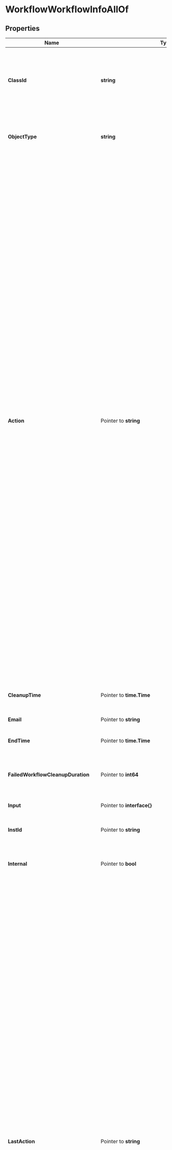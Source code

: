 # WorkflowWorkflowInfoAllOf

## Properties

Name | Type | Description | Notes
------------ | ------------- | ------------- | -------------
**ClassId** | **string** | The fully-qualified name of the instantiated, concrete type. This property is used as a discriminator to identify the type of the payload when marshaling and unmarshaling data. | [default to "workflow.WorkflowInfo"]
**ObjectType** | **string** | The fully-qualified name of the instantiated, concrete type. The value should be the same as the &#39;ClassId&#39; property. | [default to "workflow.WorkflowInfo"]
**Action** | Pointer to **string** | The action of the workflow such as start, cancel, retry, pause. * &#x60;None&#x60; - No action is set, this is the default value for action field. * &#x60;Create&#x60; - Create a new instance of the workflow but it does not start the execution of the workflow. Use the Start action to start execution of the workflow. * &#x60;Start&#x60; - Start a new execution of the workflow. * &#x60;Pause&#x60; - Pause the workflow, this can only be issued on workflows that are in running state. * &#x60;Resume&#x60; - Resume the workflow which was previously paused through pause action on the workflow. * &#x60;Retry&#x60; - Retry the workflow that has previously reached a final state and has the retryable property set to true. A running or waiting workflow cannot be retried. If the property retryFromTaskName is also passed along with this action, the workflow will be started from that specific task, otherwise the workflow will be restarted from the first task.  The task name in retryFromTaskName must be one of the tasks that completed or failed in the previous run. It is not possible to retry a workflow from a task which wasn&#39;t run in the previous iteration. * &#x60;RetryFailed&#x60; - Retry the workflow that has failed. A running or waiting workflow or a workflow that completed successfully cannot be retried. Only the tasks that failed in the previous run will be retried and the rest of workflow will be run. This action does not restart the workflow and also does not support retrying from a specific task. * &#x60;Cancel&#x60; - Cancel the workflow that is in running or waiting state. | [optional] [default to "None"]
**CleanupTime** | Pointer to **time.Time** | The time when the workflow info will be removed from database. | [optional] [readonly] 
**Email** | Pointer to **string** | The email address of the user who started this workflow. | [optional] [readonly] 
**EndTime** | Pointer to **time.Time** | The time when the workflow reached a final state. | [optional] [readonly] 
**FailedWorkflowCleanupDuration** | Pointer to **int64** | The duration in hours after which the workflow info for failed, terminated or timed out workflow will be removed from database. | [optional] [default to 2160]
**Input** | Pointer to **interface{}** | All the given inputs for the workflow. | [optional] 
**InstId** | Pointer to **string** | A workflow instance Id which is the unique identified for the workflow execution. | [optional] [readonly] 
**Internal** | Pointer to **bool** | Denotes if this workflow is internal and should be hidden from user view of running workflows. | [optional] 
**LastAction** | Pointer to **string** | The last action that was issued on the workflow is saved in this field. * &#x60;None&#x60; - No action is set, this is the default value for action field. * &#x60;Create&#x60; - Create a new instance of the workflow but it does not start the execution of the workflow. Use the Start action to start execution of the workflow. * &#x60;Start&#x60; - Start a new execution of the workflow. * &#x60;Pause&#x60; - Pause the workflow, this can only be issued on workflows that are in running state. * &#x60;Resume&#x60; - Resume the workflow which was previously paused through pause action on the workflow. * &#x60;Retry&#x60; - Retry the workflow that has previously reached a final state and has the retryable property set to true. A running or waiting workflow cannot be retried. If the property retryFromTaskName is also passed along with this action, the workflow will be started from that specific task, otherwise the workflow will be restarted from the first task.  The task name in retryFromTaskName must be one of the tasks that completed or failed in the previous run. It is not possible to retry a workflow from a task which wasn&#39;t run in the previous iteration. * &#x60;RetryFailed&#x60; - Retry the workflow that has failed. A running or waiting workflow or a workflow that completed successfully cannot be retried. Only the tasks that failed in the previous run will be retried and the rest of workflow will be run. This action does not restart the workflow and also does not support retrying from a specific task. * &#x60;Cancel&#x60; - Cancel the workflow that is in running or waiting state. | [optional] [readonly] [default to "None"]
**Message** | Pointer to [**[]WorkflowMessage**](WorkflowMessage.md) |  | [optional] 
**MetaVersion** | Pointer to **int64** | Version of the workflow metadata for which this workflow execution was started. | [optional] 
**Name** | Pointer to **string** | A name of the workflow execution instance. | [optional] 
**Output** | Pointer to **interface{}** | All the generated outputs for the workflow. | [optional] [readonly] 
**PauseReason** | Pointer to **string** | Denotes the reason workflow is in paused status. * &#x60;None&#x60; - Pause reason is none, which indicates there is no reason for the pause state. * &#x60;TaskWithWarning&#x60; - Pause reason indicates the workflow is in this state due to a task that has a status as completed with warnings. * &#x60;SystemMaintenance&#x60; - Pause reason indicates the workflow is in this state based on actions of system admin for maintenance. | [optional] [default to "None"]
**Progress** | Pointer to **float32** | This field indicates percentage of workflow task execution. | [optional] [readonly] 
**Properties** | Pointer to [**NullableWorkflowWorkflowInfoProperties**](workflow.WorkflowInfoProperties.md) |  | [optional] 
**RetryFromTaskName** | Pointer to **string** | This field is applicable when Retry action is issued for a workflow which is in &#39;final&#39; state. When this field is not specified, the workflow will be retried from the start i.e., the first task. When this field is specified then the workflow will be retried from the specified task. This field should specify the task name which is the unique name of the task within the workflow. The task name must be one of the tasks that completed or failed in the previous run. It is not possible to retry a workflow from a task which wasn&#39;t run in the previous iteration. | [optional] 
**Src** | Pointer to **string** | The source microservice name which is the owner for this workflow. | [optional] [readonly] 
**StartTime** | Pointer to **time.Time** | The time when the workflow was started for execution. | [optional] [readonly] 
**Status** | Pointer to **string** | A status of the workflow (RUNNING, WAITING, COMPLETED, TIME_OUT, FAILED). | [optional] [readonly] 
**SuccessWorkflowCleanupDuration** | Pointer to **int64** | The duration in hours after which the workflow info for successful workflow will be removed from database. | [optional] [default to 2160]
**TraceId** | Pointer to **string** | The trace id to keep track of workflow execution. | [optional] [readonly] 
**Type** | Pointer to **string** | A type of the workflow (serverconfig, ansible_monitoring). | [optional] [readonly] 
**UserActionRequired** | Pointer to **bool** | Property will be set when an user action is required on the workflow. This can be because the workflow is waiting for a wait task to be updated, workflow is paused or workflow launched by a configuration object has failed and needs to be retried in order to complete successfully. | [optional] [readonly] [default to false]
**UserId** | Pointer to **string** | The user identifier which indicates the user that started this workflow. | [optional] [readonly] 
**WaitReason** | Pointer to **string** | Denotes the reason workflow is in waiting status. * &#x60;None&#x60; - Wait reason is none, which indicates there is no reason for the waiting state. * &#x60;GatherTasks&#x60; - Wait reason is gathering tasks, which indicates the workflow is in this state in order to gather tasks. * &#x60;Duplicate&#x60; - Wait reason is duplicate, which indicates the workflow is a duplicate of current running workflow. * &#x60;RateLimit&#x60; - Wait reason is rate limit, which indicates the workflow is rate limited by account/instance level throttling threshold. * &#x60;WaitTask&#x60; - Wait reason when there are one or more wait tasks in the workflow which are yet to receive a task status update. * &#x60;PendingRetryFailed&#x60; - Wait reason when the workflow is pending a RetryFailed action. | [optional] [default to "None"]
**WorkflowCtx** | Pointer to [**NullableWorkflowWorkflowCtx**](workflow.WorkflowCtx.md) |  | [optional] 
**WorkflowMetaType** | Pointer to **string** | The type of workflow meta. Derived from the workflow meta that is used to launch this workflow instance. * &#x60;SystemDefined&#x60; - System defined workflow definition. * &#x60;UserDefined&#x60; - User defined workflow definition. * &#x60;Dynamic&#x60; - Dynamically defined workflow definition. | [optional] [default to "SystemDefined"]
**WorkflowTaskCount** | Pointer to **int64** | Total number of workflow tasks in this workflow. | [optional] [readonly] 
**WorkflowWorkerTaskCount** | Pointer to **int64** | Total number of worker tasks in this workflow. This count doesn&#39;t include the control tasks in the workflow. | [optional] [readonly] 
**Account** | Pointer to [**IamAccountRelationship**](iam.Account.Relationship.md) |  | [optional] 
**AssociatedObject** | Pointer to [**MoBaseMoRelationship**](mo.BaseMo.Relationship.md) |  | [optional] 
**Organization** | Pointer to [**OrganizationOrganizationRelationship**](organization.Organization.Relationship.md) |  | [optional] 
**ParentTaskInfo** | Pointer to [**WorkflowTaskInfoRelationship**](workflow.TaskInfo.Relationship.md) |  | [optional] 
**PendingDynamicWorkflowInfo** | Pointer to [**WorkflowPendingDynamicWorkflowInfoRelationship**](workflow.PendingDynamicWorkflowInfo.Relationship.md) |  | [optional] 
**Permission** | Pointer to [**IamPermissionRelationship**](iam.Permission.Relationship.md) |  | [optional] 
**TaskInfos** | Pointer to [**[]WorkflowTaskInfoRelationship**](WorkflowTaskInfoRelationship.md) | An array of relationships to workflowTaskInfo resources. | [optional] [readonly] 
**WorkflowDefinition** | Pointer to [**WorkflowWorkflowDefinitionRelationship**](workflow.WorkflowDefinition.Relationship.md) |  | [optional] 

## Methods

### NewWorkflowWorkflowInfoAllOf

`func NewWorkflowWorkflowInfoAllOf(classId string, objectType string, ) *WorkflowWorkflowInfoAllOf`

NewWorkflowWorkflowInfoAllOf instantiates a new WorkflowWorkflowInfoAllOf object
This constructor will assign default values to properties that have it defined,
and makes sure properties required by API are set, but the set of arguments
will change when the set of required properties is changed

### NewWorkflowWorkflowInfoAllOfWithDefaults

`func NewWorkflowWorkflowInfoAllOfWithDefaults() *WorkflowWorkflowInfoAllOf`

NewWorkflowWorkflowInfoAllOfWithDefaults instantiates a new WorkflowWorkflowInfoAllOf object
This constructor will only assign default values to properties that have it defined,
but it doesn't guarantee that properties required by API are set

### GetClassId

`func (o *WorkflowWorkflowInfoAllOf) GetClassId() string`

GetClassId returns the ClassId field if non-nil, zero value otherwise.

### GetClassIdOk

`func (o *WorkflowWorkflowInfoAllOf) GetClassIdOk() (*string, bool)`

GetClassIdOk returns a tuple with the ClassId field if it's non-nil, zero value otherwise
and a boolean to check if the value has been set.

### SetClassId

`func (o *WorkflowWorkflowInfoAllOf) SetClassId(v string)`

SetClassId sets ClassId field to given value.


### GetObjectType

`func (o *WorkflowWorkflowInfoAllOf) GetObjectType() string`

GetObjectType returns the ObjectType field if non-nil, zero value otherwise.

### GetObjectTypeOk

`func (o *WorkflowWorkflowInfoAllOf) GetObjectTypeOk() (*string, bool)`

GetObjectTypeOk returns a tuple with the ObjectType field if it's non-nil, zero value otherwise
and a boolean to check if the value has been set.

### SetObjectType

`func (o *WorkflowWorkflowInfoAllOf) SetObjectType(v string)`

SetObjectType sets ObjectType field to given value.


### GetAction

`func (o *WorkflowWorkflowInfoAllOf) GetAction() string`

GetAction returns the Action field if non-nil, zero value otherwise.

### GetActionOk

`func (o *WorkflowWorkflowInfoAllOf) GetActionOk() (*string, bool)`

GetActionOk returns a tuple with the Action field if it's non-nil, zero value otherwise
and a boolean to check if the value has been set.

### SetAction

`func (o *WorkflowWorkflowInfoAllOf) SetAction(v string)`

SetAction sets Action field to given value.

### HasAction

`func (o *WorkflowWorkflowInfoAllOf) HasAction() bool`

HasAction returns a boolean if a field has been set.

### GetCleanupTime

`func (o *WorkflowWorkflowInfoAllOf) GetCleanupTime() time.Time`

GetCleanupTime returns the CleanupTime field if non-nil, zero value otherwise.

### GetCleanupTimeOk

`func (o *WorkflowWorkflowInfoAllOf) GetCleanupTimeOk() (*time.Time, bool)`

GetCleanupTimeOk returns a tuple with the CleanupTime field if it's non-nil, zero value otherwise
and a boolean to check if the value has been set.

### SetCleanupTime

`func (o *WorkflowWorkflowInfoAllOf) SetCleanupTime(v time.Time)`

SetCleanupTime sets CleanupTime field to given value.

### HasCleanupTime

`func (o *WorkflowWorkflowInfoAllOf) HasCleanupTime() bool`

HasCleanupTime returns a boolean if a field has been set.

### GetEmail

`func (o *WorkflowWorkflowInfoAllOf) GetEmail() string`

GetEmail returns the Email field if non-nil, zero value otherwise.

### GetEmailOk

`func (o *WorkflowWorkflowInfoAllOf) GetEmailOk() (*string, bool)`

GetEmailOk returns a tuple with the Email field if it's non-nil, zero value otherwise
and a boolean to check if the value has been set.

### SetEmail

`func (o *WorkflowWorkflowInfoAllOf) SetEmail(v string)`

SetEmail sets Email field to given value.

### HasEmail

`func (o *WorkflowWorkflowInfoAllOf) HasEmail() bool`

HasEmail returns a boolean if a field has been set.

### GetEndTime

`func (o *WorkflowWorkflowInfoAllOf) GetEndTime() time.Time`

GetEndTime returns the EndTime field if non-nil, zero value otherwise.

### GetEndTimeOk

`func (o *WorkflowWorkflowInfoAllOf) GetEndTimeOk() (*time.Time, bool)`

GetEndTimeOk returns a tuple with the EndTime field if it's non-nil, zero value otherwise
and a boolean to check if the value has been set.

### SetEndTime

`func (o *WorkflowWorkflowInfoAllOf) SetEndTime(v time.Time)`

SetEndTime sets EndTime field to given value.

### HasEndTime

`func (o *WorkflowWorkflowInfoAllOf) HasEndTime() bool`

HasEndTime returns a boolean if a field has been set.

### GetFailedWorkflowCleanupDuration

`func (o *WorkflowWorkflowInfoAllOf) GetFailedWorkflowCleanupDuration() int64`

GetFailedWorkflowCleanupDuration returns the FailedWorkflowCleanupDuration field if non-nil, zero value otherwise.

### GetFailedWorkflowCleanupDurationOk

`func (o *WorkflowWorkflowInfoAllOf) GetFailedWorkflowCleanupDurationOk() (*int64, bool)`

GetFailedWorkflowCleanupDurationOk returns a tuple with the FailedWorkflowCleanupDuration field if it's non-nil, zero value otherwise
and a boolean to check if the value has been set.

### SetFailedWorkflowCleanupDuration

`func (o *WorkflowWorkflowInfoAllOf) SetFailedWorkflowCleanupDuration(v int64)`

SetFailedWorkflowCleanupDuration sets FailedWorkflowCleanupDuration field to given value.

### HasFailedWorkflowCleanupDuration

`func (o *WorkflowWorkflowInfoAllOf) HasFailedWorkflowCleanupDuration() bool`

HasFailedWorkflowCleanupDuration returns a boolean if a field has been set.

### GetInput

`func (o *WorkflowWorkflowInfoAllOf) GetInput() interface{}`

GetInput returns the Input field if non-nil, zero value otherwise.

### GetInputOk

`func (o *WorkflowWorkflowInfoAllOf) GetInputOk() (*interface{}, bool)`

GetInputOk returns a tuple with the Input field if it's non-nil, zero value otherwise
and a boolean to check if the value has been set.

### SetInput

`func (o *WorkflowWorkflowInfoAllOf) SetInput(v interface{})`

SetInput sets Input field to given value.

### HasInput

`func (o *WorkflowWorkflowInfoAllOf) HasInput() bool`

HasInput returns a boolean if a field has been set.

### SetInputNil

`func (o *WorkflowWorkflowInfoAllOf) SetInputNil(b bool)`

 SetInputNil sets the value for Input to be an explicit nil

### UnsetInput
`func (o *WorkflowWorkflowInfoAllOf) UnsetInput()`

UnsetInput ensures that no value is present for Input, not even an explicit nil
### GetInstId

`func (o *WorkflowWorkflowInfoAllOf) GetInstId() string`

GetInstId returns the InstId field if non-nil, zero value otherwise.

### GetInstIdOk

`func (o *WorkflowWorkflowInfoAllOf) GetInstIdOk() (*string, bool)`

GetInstIdOk returns a tuple with the InstId field if it's non-nil, zero value otherwise
and a boolean to check if the value has been set.

### SetInstId

`func (o *WorkflowWorkflowInfoAllOf) SetInstId(v string)`

SetInstId sets InstId field to given value.

### HasInstId

`func (o *WorkflowWorkflowInfoAllOf) HasInstId() bool`

HasInstId returns a boolean if a field has been set.

### GetInternal

`func (o *WorkflowWorkflowInfoAllOf) GetInternal() bool`

GetInternal returns the Internal field if non-nil, zero value otherwise.

### GetInternalOk

`func (o *WorkflowWorkflowInfoAllOf) GetInternalOk() (*bool, bool)`

GetInternalOk returns a tuple with the Internal field if it's non-nil, zero value otherwise
and a boolean to check if the value has been set.

### SetInternal

`func (o *WorkflowWorkflowInfoAllOf) SetInternal(v bool)`

SetInternal sets Internal field to given value.

### HasInternal

`func (o *WorkflowWorkflowInfoAllOf) HasInternal() bool`

HasInternal returns a boolean if a field has been set.

### GetLastAction

`func (o *WorkflowWorkflowInfoAllOf) GetLastAction() string`

GetLastAction returns the LastAction field if non-nil, zero value otherwise.

### GetLastActionOk

`func (o *WorkflowWorkflowInfoAllOf) GetLastActionOk() (*string, bool)`

GetLastActionOk returns a tuple with the LastAction field if it's non-nil, zero value otherwise
and a boolean to check if the value has been set.

### SetLastAction

`func (o *WorkflowWorkflowInfoAllOf) SetLastAction(v string)`

SetLastAction sets LastAction field to given value.

### HasLastAction

`func (o *WorkflowWorkflowInfoAllOf) HasLastAction() bool`

HasLastAction returns a boolean if a field has been set.

### GetMessage

`func (o *WorkflowWorkflowInfoAllOf) GetMessage() []WorkflowMessage`

GetMessage returns the Message field if non-nil, zero value otherwise.

### GetMessageOk

`func (o *WorkflowWorkflowInfoAllOf) GetMessageOk() (*[]WorkflowMessage, bool)`

GetMessageOk returns a tuple with the Message field if it's non-nil, zero value otherwise
and a boolean to check if the value has been set.

### SetMessage

`func (o *WorkflowWorkflowInfoAllOf) SetMessage(v []WorkflowMessage)`

SetMessage sets Message field to given value.

### HasMessage

`func (o *WorkflowWorkflowInfoAllOf) HasMessage() bool`

HasMessage returns a boolean if a field has been set.

### SetMessageNil

`func (o *WorkflowWorkflowInfoAllOf) SetMessageNil(b bool)`

 SetMessageNil sets the value for Message to be an explicit nil

### UnsetMessage
`func (o *WorkflowWorkflowInfoAllOf) UnsetMessage()`

UnsetMessage ensures that no value is present for Message, not even an explicit nil
### GetMetaVersion

`func (o *WorkflowWorkflowInfoAllOf) GetMetaVersion() int64`

GetMetaVersion returns the MetaVersion field if non-nil, zero value otherwise.

### GetMetaVersionOk

`func (o *WorkflowWorkflowInfoAllOf) GetMetaVersionOk() (*int64, bool)`

GetMetaVersionOk returns a tuple with the MetaVersion field if it's non-nil, zero value otherwise
and a boolean to check if the value has been set.

### SetMetaVersion

`func (o *WorkflowWorkflowInfoAllOf) SetMetaVersion(v int64)`

SetMetaVersion sets MetaVersion field to given value.

### HasMetaVersion

`func (o *WorkflowWorkflowInfoAllOf) HasMetaVersion() bool`

HasMetaVersion returns a boolean if a field has been set.

### GetName

`func (o *WorkflowWorkflowInfoAllOf) GetName() string`

GetName returns the Name field if non-nil, zero value otherwise.

### GetNameOk

`func (o *WorkflowWorkflowInfoAllOf) GetNameOk() (*string, bool)`

GetNameOk returns a tuple with the Name field if it's non-nil, zero value otherwise
and a boolean to check if the value has been set.

### SetName

`func (o *WorkflowWorkflowInfoAllOf) SetName(v string)`

SetName sets Name field to given value.

### HasName

`func (o *WorkflowWorkflowInfoAllOf) HasName() bool`

HasName returns a boolean if a field has been set.

### GetOutput

`func (o *WorkflowWorkflowInfoAllOf) GetOutput() interface{}`

GetOutput returns the Output field if non-nil, zero value otherwise.

### GetOutputOk

`func (o *WorkflowWorkflowInfoAllOf) GetOutputOk() (*interface{}, bool)`

GetOutputOk returns a tuple with the Output field if it's non-nil, zero value otherwise
and a boolean to check if the value has been set.

### SetOutput

`func (o *WorkflowWorkflowInfoAllOf) SetOutput(v interface{})`

SetOutput sets Output field to given value.

### HasOutput

`func (o *WorkflowWorkflowInfoAllOf) HasOutput() bool`

HasOutput returns a boolean if a field has been set.

### SetOutputNil

`func (o *WorkflowWorkflowInfoAllOf) SetOutputNil(b bool)`

 SetOutputNil sets the value for Output to be an explicit nil

### UnsetOutput
`func (o *WorkflowWorkflowInfoAllOf) UnsetOutput()`

UnsetOutput ensures that no value is present for Output, not even an explicit nil
### GetPauseReason

`func (o *WorkflowWorkflowInfoAllOf) GetPauseReason() string`

GetPauseReason returns the PauseReason field if non-nil, zero value otherwise.

### GetPauseReasonOk

`func (o *WorkflowWorkflowInfoAllOf) GetPauseReasonOk() (*string, bool)`

GetPauseReasonOk returns a tuple with the PauseReason field if it's non-nil, zero value otherwise
and a boolean to check if the value has been set.

### SetPauseReason

`func (o *WorkflowWorkflowInfoAllOf) SetPauseReason(v string)`

SetPauseReason sets PauseReason field to given value.

### HasPauseReason

`func (o *WorkflowWorkflowInfoAllOf) HasPauseReason() bool`

HasPauseReason returns a boolean if a field has been set.

### GetProgress

`func (o *WorkflowWorkflowInfoAllOf) GetProgress() float32`

GetProgress returns the Progress field if non-nil, zero value otherwise.

### GetProgressOk

`func (o *WorkflowWorkflowInfoAllOf) GetProgressOk() (*float32, bool)`

GetProgressOk returns a tuple with the Progress field if it's non-nil, zero value otherwise
and a boolean to check if the value has been set.

### SetProgress

`func (o *WorkflowWorkflowInfoAllOf) SetProgress(v float32)`

SetProgress sets Progress field to given value.

### HasProgress

`func (o *WorkflowWorkflowInfoAllOf) HasProgress() bool`

HasProgress returns a boolean if a field has been set.

### GetProperties

`func (o *WorkflowWorkflowInfoAllOf) GetProperties() WorkflowWorkflowInfoProperties`

GetProperties returns the Properties field if non-nil, zero value otherwise.

### GetPropertiesOk

`func (o *WorkflowWorkflowInfoAllOf) GetPropertiesOk() (*WorkflowWorkflowInfoProperties, bool)`

GetPropertiesOk returns a tuple with the Properties field if it's non-nil, zero value otherwise
and a boolean to check if the value has been set.

### SetProperties

`func (o *WorkflowWorkflowInfoAllOf) SetProperties(v WorkflowWorkflowInfoProperties)`

SetProperties sets Properties field to given value.

### HasProperties

`func (o *WorkflowWorkflowInfoAllOf) HasProperties() bool`

HasProperties returns a boolean if a field has been set.

### SetPropertiesNil

`func (o *WorkflowWorkflowInfoAllOf) SetPropertiesNil(b bool)`

 SetPropertiesNil sets the value for Properties to be an explicit nil

### UnsetProperties
`func (o *WorkflowWorkflowInfoAllOf) UnsetProperties()`

UnsetProperties ensures that no value is present for Properties, not even an explicit nil
### GetRetryFromTaskName

`func (o *WorkflowWorkflowInfoAllOf) GetRetryFromTaskName() string`

GetRetryFromTaskName returns the RetryFromTaskName field if non-nil, zero value otherwise.

### GetRetryFromTaskNameOk

`func (o *WorkflowWorkflowInfoAllOf) GetRetryFromTaskNameOk() (*string, bool)`

GetRetryFromTaskNameOk returns a tuple with the RetryFromTaskName field if it's non-nil, zero value otherwise
and a boolean to check if the value has been set.

### SetRetryFromTaskName

`func (o *WorkflowWorkflowInfoAllOf) SetRetryFromTaskName(v string)`

SetRetryFromTaskName sets RetryFromTaskName field to given value.

### HasRetryFromTaskName

`func (o *WorkflowWorkflowInfoAllOf) HasRetryFromTaskName() bool`

HasRetryFromTaskName returns a boolean if a field has been set.

### GetSrc

`func (o *WorkflowWorkflowInfoAllOf) GetSrc() string`

GetSrc returns the Src field if non-nil, zero value otherwise.

### GetSrcOk

`func (o *WorkflowWorkflowInfoAllOf) GetSrcOk() (*string, bool)`

GetSrcOk returns a tuple with the Src field if it's non-nil, zero value otherwise
and a boolean to check if the value has been set.

### SetSrc

`func (o *WorkflowWorkflowInfoAllOf) SetSrc(v string)`

SetSrc sets Src field to given value.

### HasSrc

`func (o *WorkflowWorkflowInfoAllOf) HasSrc() bool`

HasSrc returns a boolean if a field has been set.

### GetStartTime

`func (o *WorkflowWorkflowInfoAllOf) GetStartTime() time.Time`

GetStartTime returns the StartTime field if non-nil, zero value otherwise.

### GetStartTimeOk

`func (o *WorkflowWorkflowInfoAllOf) GetStartTimeOk() (*time.Time, bool)`

GetStartTimeOk returns a tuple with the StartTime field if it's non-nil, zero value otherwise
and a boolean to check if the value has been set.

### SetStartTime

`func (o *WorkflowWorkflowInfoAllOf) SetStartTime(v time.Time)`

SetStartTime sets StartTime field to given value.

### HasStartTime

`func (o *WorkflowWorkflowInfoAllOf) HasStartTime() bool`

HasStartTime returns a boolean if a field has been set.

### GetStatus

`func (o *WorkflowWorkflowInfoAllOf) GetStatus() string`

GetStatus returns the Status field if non-nil, zero value otherwise.

### GetStatusOk

`func (o *WorkflowWorkflowInfoAllOf) GetStatusOk() (*string, bool)`

GetStatusOk returns a tuple with the Status field if it's non-nil, zero value otherwise
and a boolean to check if the value has been set.

### SetStatus

`func (o *WorkflowWorkflowInfoAllOf) SetStatus(v string)`

SetStatus sets Status field to given value.

### HasStatus

`func (o *WorkflowWorkflowInfoAllOf) HasStatus() bool`

HasStatus returns a boolean if a field has been set.

### GetSuccessWorkflowCleanupDuration

`func (o *WorkflowWorkflowInfoAllOf) GetSuccessWorkflowCleanupDuration() int64`

GetSuccessWorkflowCleanupDuration returns the SuccessWorkflowCleanupDuration field if non-nil, zero value otherwise.

### GetSuccessWorkflowCleanupDurationOk

`func (o *WorkflowWorkflowInfoAllOf) GetSuccessWorkflowCleanupDurationOk() (*int64, bool)`

GetSuccessWorkflowCleanupDurationOk returns a tuple with the SuccessWorkflowCleanupDuration field if it's non-nil, zero value otherwise
and a boolean to check if the value has been set.

### SetSuccessWorkflowCleanupDuration

`func (o *WorkflowWorkflowInfoAllOf) SetSuccessWorkflowCleanupDuration(v int64)`

SetSuccessWorkflowCleanupDuration sets SuccessWorkflowCleanupDuration field to given value.

### HasSuccessWorkflowCleanupDuration

`func (o *WorkflowWorkflowInfoAllOf) HasSuccessWorkflowCleanupDuration() bool`

HasSuccessWorkflowCleanupDuration returns a boolean if a field has been set.

### GetTraceId

`func (o *WorkflowWorkflowInfoAllOf) GetTraceId() string`

GetTraceId returns the TraceId field if non-nil, zero value otherwise.

### GetTraceIdOk

`func (o *WorkflowWorkflowInfoAllOf) GetTraceIdOk() (*string, bool)`

GetTraceIdOk returns a tuple with the TraceId field if it's non-nil, zero value otherwise
and a boolean to check if the value has been set.

### SetTraceId

`func (o *WorkflowWorkflowInfoAllOf) SetTraceId(v string)`

SetTraceId sets TraceId field to given value.

### HasTraceId

`func (o *WorkflowWorkflowInfoAllOf) HasTraceId() bool`

HasTraceId returns a boolean if a field has been set.

### GetType

`func (o *WorkflowWorkflowInfoAllOf) GetType() string`

GetType returns the Type field if non-nil, zero value otherwise.

### GetTypeOk

`func (o *WorkflowWorkflowInfoAllOf) GetTypeOk() (*string, bool)`

GetTypeOk returns a tuple with the Type field if it's non-nil, zero value otherwise
and a boolean to check if the value has been set.

### SetType

`func (o *WorkflowWorkflowInfoAllOf) SetType(v string)`

SetType sets Type field to given value.

### HasType

`func (o *WorkflowWorkflowInfoAllOf) HasType() bool`

HasType returns a boolean if a field has been set.

### GetUserActionRequired

`func (o *WorkflowWorkflowInfoAllOf) GetUserActionRequired() bool`

GetUserActionRequired returns the UserActionRequired field if non-nil, zero value otherwise.

### GetUserActionRequiredOk

`func (o *WorkflowWorkflowInfoAllOf) GetUserActionRequiredOk() (*bool, bool)`

GetUserActionRequiredOk returns a tuple with the UserActionRequired field if it's non-nil, zero value otherwise
and a boolean to check if the value has been set.

### SetUserActionRequired

`func (o *WorkflowWorkflowInfoAllOf) SetUserActionRequired(v bool)`

SetUserActionRequired sets UserActionRequired field to given value.

### HasUserActionRequired

`func (o *WorkflowWorkflowInfoAllOf) HasUserActionRequired() bool`

HasUserActionRequired returns a boolean if a field has been set.

### GetUserId

`func (o *WorkflowWorkflowInfoAllOf) GetUserId() string`

GetUserId returns the UserId field if non-nil, zero value otherwise.

### GetUserIdOk

`func (o *WorkflowWorkflowInfoAllOf) GetUserIdOk() (*string, bool)`

GetUserIdOk returns a tuple with the UserId field if it's non-nil, zero value otherwise
and a boolean to check if the value has been set.

### SetUserId

`func (o *WorkflowWorkflowInfoAllOf) SetUserId(v string)`

SetUserId sets UserId field to given value.

### HasUserId

`func (o *WorkflowWorkflowInfoAllOf) HasUserId() bool`

HasUserId returns a boolean if a field has been set.

### GetWaitReason

`func (o *WorkflowWorkflowInfoAllOf) GetWaitReason() string`

GetWaitReason returns the WaitReason field if non-nil, zero value otherwise.

### GetWaitReasonOk

`func (o *WorkflowWorkflowInfoAllOf) GetWaitReasonOk() (*string, bool)`

GetWaitReasonOk returns a tuple with the WaitReason field if it's non-nil, zero value otherwise
and a boolean to check if the value has been set.

### SetWaitReason

`func (o *WorkflowWorkflowInfoAllOf) SetWaitReason(v string)`

SetWaitReason sets WaitReason field to given value.

### HasWaitReason

`func (o *WorkflowWorkflowInfoAllOf) HasWaitReason() bool`

HasWaitReason returns a boolean if a field has been set.

### GetWorkflowCtx

`func (o *WorkflowWorkflowInfoAllOf) GetWorkflowCtx() WorkflowWorkflowCtx`

GetWorkflowCtx returns the WorkflowCtx field if non-nil, zero value otherwise.

### GetWorkflowCtxOk

`func (o *WorkflowWorkflowInfoAllOf) GetWorkflowCtxOk() (*WorkflowWorkflowCtx, bool)`

GetWorkflowCtxOk returns a tuple with the WorkflowCtx field if it's non-nil, zero value otherwise
and a boolean to check if the value has been set.

### SetWorkflowCtx

`func (o *WorkflowWorkflowInfoAllOf) SetWorkflowCtx(v WorkflowWorkflowCtx)`

SetWorkflowCtx sets WorkflowCtx field to given value.

### HasWorkflowCtx

`func (o *WorkflowWorkflowInfoAllOf) HasWorkflowCtx() bool`

HasWorkflowCtx returns a boolean if a field has been set.

### SetWorkflowCtxNil

`func (o *WorkflowWorkflowInfoAllOf) SetWorkflowCtxNil(b bool)`

 SetWorkflowCtxNil sets the value for WorkflowCtx to be an explicit nil

### UnsetWorkflowCtx
`func (o *WorkflowWorkflowInfoAllOf) UnsetWorkflowCtx()`

UnsetWorkflowCtx ensures that no value is present for WorkflowCtx, not even an explicit nil
### GetWorkflowMetaType

`func (o *WorkflowWorkflowInfoAllOf) GetWorkflowMetaType() string`

GetWorkflowMetaType returns the WorkflowMetaType field if non-nil, zero value otherwise.

### GetWorkflowMetaTypeOk

`func (o *WorkflowWorkflowInfoAllOf) GetWorkflowMetaTypeOk() (*string, bool)`

GetWorkflowMetaTypeOk returns a tuple with the WorkflowMetaType field if it's non-nil, zero value otherwise
and a boolean to check if the value has been set.

### SetWorkflowMetaType

`func (o *WorkflowWorkflowInfoAllOf) SetWorkflowMetaType(v string)`

SetWorkflowMetaType sets WorkflowMetaType field to given value.

### HasWorkflowMetaType

`func (o *WorkflowWorkflowInfoAllOf) HasWorkflowMetaType() bool`

HasWorkflowMetaType returns a boolean if a field has been set.

### GetWorkflowTaskCount

`func (o *WorkflowWorkflowInfoAllOf) GetWorkflowTaskCount() int64`

GetWorkflowTaskCount returns the WorkflowTaskCount field if non-nil, zero value otherwise.

### GetWorkflowTaskCountOk

`func (o *WorkflowWorkflowInfoAllOf) GetWorkflowTaskCountOk() (*int64, bool)`

GetWorkflowTaskCountOk returns a tuple with the WorkflowTaskCount field if it's non-nil, zero value otherwise
and a boolean to check if the value has been set.

### SetWorkflowTaskCount

`func (o *WorkflowWorkflowInfoAllOf) SetWorkflowTaskCount(v int64)`

SetWorkflowTaskCount sets WorkflowTaskCount field to given value.

### HasWorkflowTaskCount

`func (o *WorkflowWorkflowInfoAllOf) HasWorkflowTaskCount() bool`

HasWorkflowTaskCount returns a boolean if a field has been set.

### GetWorkflowWorkerTaskCount

`func (o *WorkflowWorkflowInfoAllOf) GetWorkflowWorkerTaskCount() int64`

GetWorkflowWorkerTaskCount returns the WorkflowWorkerTaskCount field if non-nil, zero value otherwise.

### GetWorkflowWorkerTaskCountOk

`func (o *WorkflowWorkflowInfoAllOf) GetWorkflowWorkerTaskCountOk() (*int64, bool)`

GetWorkflowWorkerTaskCountOk returns a tuple with the WorkflowWorkerTaskCount field if it's non-nil, zero value otherwise
and a boolean to check if the value has been set.

### SetWorkflowWorkerTaskCount

`func (o *WorkflowWorkflowInfoAllOf) SetWorkflowWorkerTaskCount(v int64)`

SetWorkflowWorkerTaskCount sets WorkflowWorkerTaskCount field to given value.

### HasWorkflowWorkerTaskCount

`func (o *WorkflowWorkflowInfoAllOf) HasWorkflowWorkerTaskCount() bool`

HasWorkflowWorkerTaskCount returns a boolean if a field has been set.

### GetAccount

`func (o *WorkflowWorkflowInfoAllOf) GetAccount() IamAccountRelationship`

GetAccount returns the Account field if non-nil, zero value otherwise.

### GetAccountOk

`func (o *WorkflowWorkflowInfoAllOf) GetAccountOk() (*IamAccountRelationship, bool)`

GetAccountOk returns a tuple with the Account field if it's non-nil, zero value otherwise
and a boolean to check if the value has been set.

### SetAccount

`func (o *WorkflowWorkflowInfoAllOf) SetAccount(v IamAccountRelationship)`

SetAccount sets Account field to given value.

### HasAccount

`func (o *WorkflowWorkflowInfoAllOf) HasAccount() bool`

HasAccount returns a boolean if a field has been set.

### GetAssociatedObject

`func (o *WorkflowWorkflowInfoAllOf) GetAssociatedObject() MoBaseMoRelationship`

GetAssociatedObject returns the AssociatedObject field if non-nil, zero value otherwise.

### GetAssociatedObjectOk

`func (o *WorkflowWorkflowInfoAllOf) GetAssociatedObjectOk() (*MoBaseMoRelationship, bool)`

GetAssociatedObjectOk returns a tuple with the AssociatedObject field if it's non-nil, zero value otherwise
and a boolean to check if the value has been set.

### SetAssociatedObject

`func (o *WorkflowWorkflowInfoAllOf) SetAssociatedObject(v MoBaseMoRelationship)`

SetAssociatedObject sets AssociatedObject field to given value.

### HasAssociatedObject

`func (o *WorkflowWorkflowInfoAllOf) HasAssociatedObject() bool`

HasAssociatedObject returns a boolean if a field has been set.

### GetOrganization

`func (o *WorkflowWorkflowInfoAllOf) GetOrganization() OrganizationOrganizationRelationship`

GetOrganization returns the Organization field if non-nil, zero value otherwise.

### GetOrganizationOk

`func (o *WorkflowWorkflowInfoAllOf) GetOrganizationOk() (*OrganizationOrganizationRelationship, bool)`

GetOrganizationOk returns a tuple with the Organization field if it's non-nil, zero value otherwise
and a boolean to check if the value has been set.

### SetOrganization

`func (o *WorkflowWorkflowInfoAllOf) SetOrganization(v OrganizationOrganizationRelationship)`

SetOrganization sets Organization field to given value.

### HasOrganization

`func (o *WorkflowWorkflowInfoAllOf) HasOrganization() bool`

HasOrganization returns a boolean if a field has been set.

### GetParentTaskInfo

`func (o *WorkflowWorkflowInfoAllOf) GetParentTaskInfo() WorkflowTaskInfoRelationship`

GetParentTaskInfo returns the ParentTaskInfo field if non-nil, zero value otherwise.

### GetParentTaskInfoOk

`func (o *WorkflowWorkflowInfoAllOf) GetParentTaskInfoOk() (*WorkflowTaskInfoRelationship, bool)`

GetParentTaskInfoOk returns a tuple with the ParentTaskInfo field if it's non-nil, zero value otherwise
and a boolean to check if the value has been set.

### SetParentTaskInfo

`func (o *WorkflowWorkflowInfoAllOf) SetParentTaskInfo(v WorkflowTaskInfoRelationship)`

SetParentTaskInfo sets ParentTaskInfo field to given value.

### HasParentTaskInfo

`func (o *WorkflowWorkflowInfoAllOf) HasParentTaskInfo() bool`

HasParentTaskInfo returns a boolean if a field has been set.

### GetPendingDynamicWorkflowInfo

`func (o *WorkflowWorkflowInfoAllOf) GetPendingDynamicWorkflowInfo() WorkflowPendingDynamicWorkflowInfoRelationship`

GetPendingDynamicWorkflowInfo returns the PendingDynamicWorkflowInfo field if non-nil, zero value otherwise.

### GetPendingDynamicWorkflowInfoOk

`func (o *WorkflowWorkflowInfoAllOf) GetPendingDynamicWorkflowInfoOk() (*WorkflowPendingDynamicWorkflowInfoRelationship, bool)`

GetPendingDynamicWorkflowInfoOk returns a tuple with the PendingDynamicWorkflowInfo field if it's non-nil, zero value otherwise
and a boolean to check if the value has been set.

### SetPendingDynamicWorkflowInfo

`func (o *WorkflowWorkflowInfoAllOf) SetPendingDynamicWorkflowInfo(v WorkflowPendingDynamicWorkflowInfoRelationship)`

SetPendingDynamicWorkflowInfo sets PendingDynamicWorkflowInfo field to given value.

### HasPendingDynamicWorkflowInfo

`func (o *WorkflowWorkflowInfoAllOf) HasPendingDynamicWorkflowInfo() bool`

HasPendingDynamicWorkflowInfo returns a boolean if a field has been set.

### GetPermission

`func (o *WorkflowWorkflowInfoAllOf) GetPermission() IamPermissionRelationship`

GetPermission returns the Permission field if non-nil, zero value otherwise.

### GetPermissionOk

`func (o *WorkflowWorkflowInfoAllOf) GetPermissionOk() (*IamPermissionRelationship, bool)`

GetPermissionOk returns a tuple with the Permission field if it's non-nil, zero value otherwise
and a boolean to check if the value has been set.

### SetPermission

`func (o *WorkflowWorkflowInfoAllOf) SetPermission(v IamPermissionRelationship)`

SetPermission sets Permission field to given value.

### HasPermission

`func (o *WorkflowWorkflowInfoAllOf) HasPermission() bool`

HasPermission returns a boolean if a field has been set.

### GetTaskInfos

`func (o *WorkflowWorkflowInfoAllOf) GetTaskInfos() []WorkflowTaskInfoRelationship`

GetTaskInfos returns the TaskInfos field if non-nil, zero value otherwise.

### GetTaskInfosOk

`func (o *WorkflowWorkflowInfoAllOf) GetTaskInfosOk() (*[]WorkflowTaskInfoRelationship, bool)`

GetTaskInfosOk returns a tuple with the TaskInfos field if it's non-nil, zero value otherwise
and a boolean to check if the value has been set.

### SetTaskInfos

`func (o *WorkflowWorkflowInfoAllOf) SetTaskInfos(v []WorkflowTaskInfoRelationship)`

SetTaskInfos sets TaskInfos field to given value.

### HasTaskInfos

`func (o *WorkflowWorkflowInfoAllOf) HasTaskInfos() bool`

HasTaskInfos returns a boolean if a field has been set.

### SetTaskInfosNil

`func (o *WorkflowWorkflowInfoAllOf) SetTaskInfosNil(b bool)`

 SetTaskInfosNil sets the value for TaskInfos to be an explicit nil

### UnsetTaskInfos
`func (o *WorkflowWorkflowInfoAllOf) UnsetTaskInfos()`

UnsetTaskInfos ensures that no value is present for TaskInfos, not even an explicit nil
### GetWorkflowDefinition

`func (o *WorkflowWorkflowInfoAllOf) GetWorkflowDefinition() WorkflowWorkflowDefinitionRelationship`

GetWorkflowDefinition returns the WorkflowDefinition field if non-nil, zero value otherwise.

### GetWorkflowDefinitionOk

`func (o *WorkflowWorkflowInfoAllOf) GetWorkflowDefinitionOk() (*WorkflowWorkflowDefinitionRelationship, bool)`

GetWorkflowDefinitionOk returns a tuple with the WorkflowDefinition field if it's non-nil, zero value otherwise
and a boolean to check if the value has been set.

### SetWorkflowDefinition

`func (o *WorkflowWorkflowInfoAllOf) SetWorkflowDefinition(v WorkflowWorkflowDefinitionRelationship)`

SetWorkflowDefinition sets WorkflowDefinition field to given value.

### HasWorkflowDefinition

`func (o *WorkflowWorkflowInfoAllOf) HasWorkflowDefinition() bool`

HasWorkflowDefinition returns a boolean if a field has been set.


[[Back to Model list]](../README.md#documentation-for-models) [[Back to API list]](../README.md#documentation-for-api-endpoints) [[Back to README]](../README.md)


